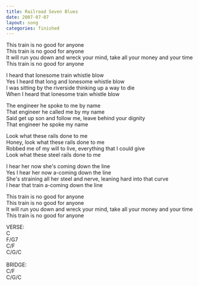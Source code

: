 ```yaml
---
title: Railroad Seven Blues
date: 2007-07-07
layout: song
categories: finished
---
```

This train is no good for anyone  
This train is no good for anyone  
It will run you down and wreck your mind, take all your money and your time  
This train is no good for anyone

I heard that lonesome train whistle blow  
Yes I heard that long and lonesome whistle blow  
I was sitting by the riverside thinking up a way to die  
When I heard that lonesome train whistle blow

The engineer he spoke to me by name  
That engineer he called me by my name  
Said get up son and follow me, leave behind your dignity  
That engineer he spoke my name

Look what these rails done to me  
Honey, look what these rails done to me  
Robbed me of my will to live, everything that I could give  
Look what these steel rails done to me

I hear her now she's coming down the line  
Yes I hear her now a-coming down the line  
She's straining all her steel and nerve, leaning hard into that curve  
I hear that train a-coming down the line

This train is no good for anyone  
This train is no good for anyone  
It will run you down and wreck your mind, take all your money and your time  
This train is no good for anyone

<div class="chords">
  VERSE:<br />
  C<br />
  F/G7<br />
  C/F<br />
  C/G/C<br />
  <br />
  BRIDGE:<br />
  C/F<br />
  C/G/C
</div>
